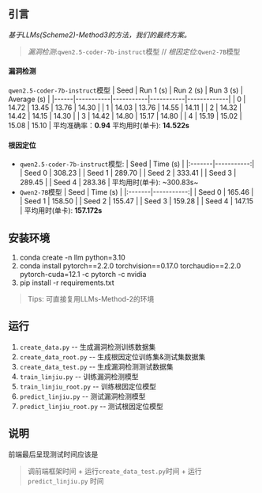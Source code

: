 ## 引言
*基于LLMs(Scheme2)-Method3的方法，我们的最终方案。*
> *漏洞检测*:`qwen2.5-coder-7b-instruct`模型 //
> *根因定位*:`Qwen2-7B`模型 
#### 漏洞检测
`qwen2.5-coder-7b-instruct`模型
| Seed | Run 1 (s) | Run 2 (s) | Run 3 (s) | Average (s) |
|------|-----------|-----------|-----------|-------------|
| 0    | 14.72     | 13.45     | 13.76     | 14.30       |
| 1    | 14.03     | 13.76     | 14.55     | 14.11       |
| 2    | 14.32     | 14.42     | 14.15     | 14.30       |
| 3    | 14.42     | 14.80     | 15.17     | 14.80       |
| 4    | 15.19     | 15.02     | 15.08     | 15.10       |
平均准确率：**0.94**
平均用时(单卡): **14.522s**
#### 根因定位
- `qwen2.5-coder-7b-instruct`模型:
| Seed   |   Time (s) |
|:-------|-----------:|
| Seed 0 |     308.23 |
| Seed 1 |     289.70 |
| Seed 2 |     333.41 |
| Seed 3 |     289.45 |
| Seed 4 |     283.36 |
平均用时(单卡): ~300.83s~
- `Qwen2-7B`模型
| Seed   |   Time (s) |
|:-------|-----------:|
| Seed 0 |     165.46 |
| Seed 1 |     158.50 |
| Seed 2 |     155.47 |
| Seed 3 |     159.28 |
| Seed 4 |     147.15 |
平均用时(单卡): **157.172s**

## 安装环境
1. conda create -n llm python=3.10
2. conda install pytorch==2.2.0 torchvision==0.17.0 torchaudio==2.2.0 pytorch-cuda=12.1 -c pytorch -c nvidia
3. pip install -r requirements.txt
> Tips: 可直接复用LLMs-Method-2的环境

## 运行
1. `create_data.py` -- 生成漏洞检测训练数据集
2. `create_data_root.py` -- 生成根因定位训练集&测试集数据集
3. `create_data_test.py` -- 生成漏洞检测测试数据集
4. `train_linjiu.py` -- 训练漏洞检测模型
5. `train_linjiu_root.py` -- 训练根因定位模型
6. `predict_linjiu.py` -- 测试漏洞检测模型
7. `predict_linjiu_root.py` -- 测试根因定位模型


## 说明
前端最后呈现测试时间应该是  
> 调前端框架时间 + 运行`create_data_test.py`时间 + 运行 `predict_linjiu.py` 时间
